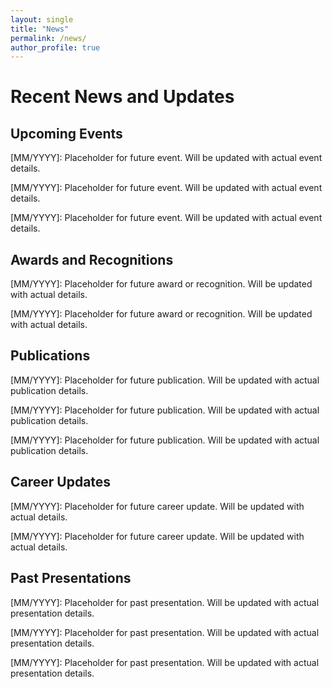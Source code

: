 ```yaml
---
layout: single
title: "News"
permalink: /news/
author_profile: true
---
```


# Recent News and Updates

## Upcoming Events

[MM/YYYY]: Placeholder for future event. Will be updated with actual event details.

[MM/YYYY]: Placeholder for future event. Will be updated with actual event details.

[MM/YYYY]: Placeholder for future event. Will be updated with actual event details.

## Awards and Recognitions

[MM/YYYY]: Placeholder for future award or recognition. Will be updated with actual details.

[MM/YYYY]: Placeholder for future award or recognition. Will be updated with actual details.

## Publications

[MM/YYYY]: Placeholder for future publication. Will be updated with actual publication details.

[MM/YYYY]: Placeholder for future publication. Will be updated with actual publication details.

[MM/YYYY]: Placeholder for future publication. Will be updated with actual publication details.

## Career Updates

[MM/YYYY]: Placeholder for future career update. Will be updated with actual details.

[MM/YYYY]: Placeholder for future career update. Will be updated with actual details.

## Past Presentations

[MM/YYYY]: Placeholder for past presentation. Will be updated with actual presentation details.

[MM/YYYY]: Placeholder for past presentation. Will be updated with actual presentation details.

[MM/YYYY]: Placeholder for past presentation. Will be updated with actual presentation details.